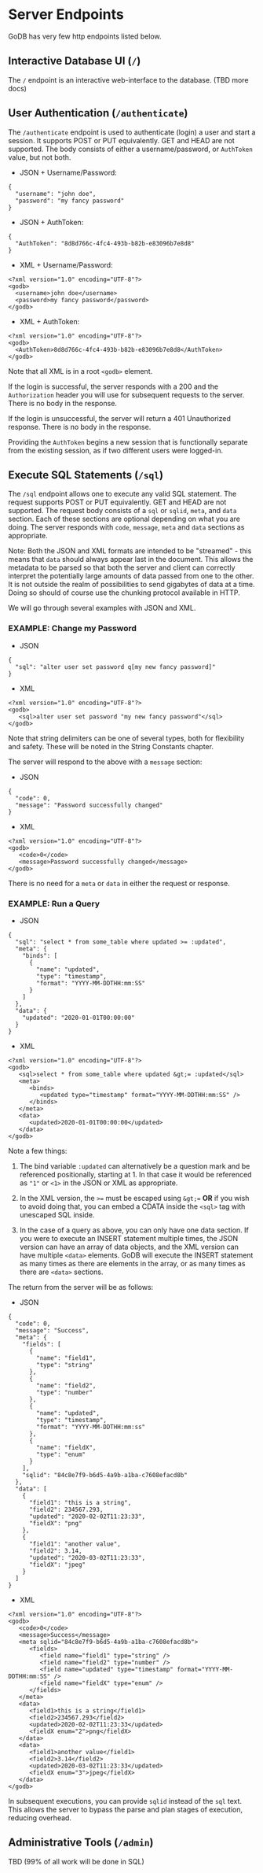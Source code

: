 # Server Endpoints #

GoDB has very few http endpoints listed below.

## Interactive Database UI (`/`) ##
The `/` endpoint is an interactive web-interface to the database. (TBD more docs)

## User Authentication (`/authenticate`) ##
The `/authenticate` endpoint is used to authenticate (login) a user and start a session.
It supports POST or PUT equivalently. GET and HEAD are not supported.
The body consists of either a username/password, or `AuthToken` value, but not both.

* JSON + Username/Password:
```
{
  "username": "john doe",
  "password": "my fancy password"
}
```
* JSON + AuthToken:
```    
{
  "AuthToken": "8d8d766c-4fc4-493b-b82b-e83096b7e8d8"
}
```
* XML + Username/Password:
```    
<?xml version="1.0" encoding="UTF-8"?>
<godb>
  <username>john doe</username>
  <password>my fancy password</password>
</godb>
```    
* XML + AuthToken:
```    
<?xml version="1.0" encoding="UTF-8"?>
<godb>
  <AuthToken>8d8d766c-4fc4-493b-b82b-e83096b7e8d8</AuthToken>
</godb>
```
Note that all XML is in a root `<godb>` element.

If the login is successful, the server responds with a 200 and the `Authorization` header you will use for subsequent
requests to the server. There is no body in the response.

If the login is unsuccessful, the server will return a 401 Unauthorized response. There is no body in the response.

Providing the `AuthToken` begins a new session that is functionally separate from the existing session, as if two
different users were logged-in.

## Execute SQL Statements (`/sql`) ##
The `/sql` endpoint allows one to execute any valid SQL statement.
The request supports POST or PUT equivalently. GET and HEAD are not supported.
The request body consists of a `sql` or `sqlid`, `meta`, and `data` section. Each of these sections are optional depending on what you
are doing. The server responds with `code`, `message`, `meta` and `data` sections as appropriate.

Note: Both the JSON and XML formats are intended to be "streamed" - this means that `data` should always appear last in
the document. This allows the metadata to be parsed so that both the server and client can correctly interpret the
potentially large amounts of data passed from one to the other. It is not outside the realm of possibilities to send
gigabytes of data at a time. Doing so should of course use the chunking protocol available in HTTP.

We will go through several examples with JSON and XML.

### EXAMPLE: Change my Password ###
* JSON
```
{
  "sql": "alter user set password q[my new fancy password]"
}
```
* XML
```
<?xml version="1.0" encoding="UTF-8"?>
<godb>
   <sql>alter user set password "my new fancy password"</sql>
</godb>
```

Note that string delimiters can be one of several types, both for flexibility and safety. These will be noted in the
String Constants chapter.

The server will respond to the above with a `message` section:
* JSON
```
{
  "code": 0,
  "message": "Password successfully changed"
}
```
* XML
```
<?xml version="1.0" encoding="UTF-8"?>
<godb>
   <code>0</code>
   <message>Password successfully changed</message>
</godb>
```

There is no need for a `meta` or `data` in either the request or response.

### EXAMPLE: Run a Query ###
* JSON
```
{
  "sql": "select * from some_table where updated >= :updated",
  "meta": {
    "binds": [
      {
        "name": "updated",
        "type": "timestamp",
        "format": "YYYY-MM-DDTHH:mm:SS"
      }
    ]
  },
  "data": {
    "updated": "2020-01-01T00:00:00"
  }
}
```
* XML
```
<?xml version="1.0" encoding="UTF-8"?>
<godb>
   <sql>select * from some_table where updated &gt;= :updated</sql>
   <meta>
      <binds>
         <updated type="timestamp" format="YYYY-MM-DDTHH:mm:SS" />
      </binds>      
   </meta>
   <data>
      <updated>2020-01-01T00:00:00</updated>
   </data>
</godb>
```
Note a few things:

1. The bind variable `:updated` can alternatively be a question mark and be referenced positionally, starting at 1. In that
case it would be referenced as `"1"` or `<1>` in the JSON or XML as appropriate.

2. In the XML version, the `>=` must be escaped using `&gt;=` __OR__ if you wish to avoid doing that, you can embed
a CDATA inside the `<sql>` tag with unescaped SQL inside.

3. In the case of a query as above, you can only have one data section. If you were to execute an INSERT statement
multiple times, the JSON version can have an array of data objects, and the XML version can have multiple `<data>`
elements. GoDB will execute the INSERT statement as many times as there are elements in the array, or as many times
as there are `<data>` sections.

The return from the server will be as follows:

* JSON
```
{
  "code": 0,
  "message": "Success",
  "meta": {
    "fields": [
      {
        "name": "field1",
        "type": "string"
      },
      {
        "name": "field2",
        "type": "number"
      },
      {
        "name": "updated",
        "type": "timestamp",
        "format": "YYYY-MM-DDTHH:mm:ss"
      },
      {
        "name": "fieldX",
        "type": "enum"
      }
    ],
    "sqlid": "84c8e7f9-b6d5-4a9b-a1ba-c7608efacd8b"
  },
  "data": [
    {
      "field1": "this is a string",
      "field2": 234567.293,
      "updated": "2020-02-02T11:23:33",
      "fieldX": "png"
    },
    {
      "field1": "another value",
      "field2": 3.14,
      "updated": "2020-03-02T11:23:33",
      "fieldX": "jpeg"
    }
  ]
}
```
* XML
```
<?xml version="1.0" encoding="UTF-8"?>
<godb>
   <code>0</code>
   <message>Success</message>
   <meta sqlid="84c8e7f9-b6d5-4a9b-a1ba-c7608efacd8b">
      <fields>
         <field name="field1" type="string" />
         <field name="field2" type="number" />
         <field name="updated" type="timestamp" format="YYYY-MM-DDTHH:mm:SS" />
         <field name="fieldX" type="enum" />
      </fields>
   </meta>
   <data>
      <field1>this is a string</field1>
      <field2>234567.293</field2>
      <updated>2020-02-02T11:23:33</updated>
      <fieldX enum="2">png</fieldX>
   </data>
   <data>
      <field1>another value</field1>
      <field2>3.14</field2>
      <updated>2020-03-02T11:23:33</updated>
      <fieldX enum="3">jpeg</fieldX>
   </data>
</godb>
```
In subsequent executions, you can provide `sqlid` instead of the `sql` text. This allows the server to bypass the
parse and plan stages of execution, reducing overhead.


## Administrative Tools (`/admin`) ##
TBD (99% of all work will be done in SQL)

